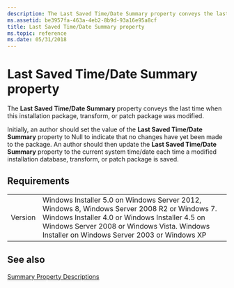 ```yaml
---
description: The Last Saved Time/Date Summary property conveys the last time when this installation package, transform, or patch package was modified.Initially, an author should set the value of the Last Saved Time/Date Summary property to Null to indicate that no changes have yet been made to the package. An author should then update the Last Saved Time/Date Summary property to the current system time/date each time a modified installation database, transform, or patch package is saved.
ms.assetid: be3957fa-463a-4eb2-8b9d-93a16e95a8cf
title: Last Saved Time/Date Summary property
ms.topic: reference
ms.date: 05/31/2018
---
```


# Last Saved Time/Date Summary property

The **Last Saved Time/Date Summary** property conveys the last time when this installation package, transform, or patch package was modified.

Initially, an author should set the value of the **Last Saved Time/Date Summary** property to Null to indicate that no changes have yet been made to the package. An author should then update the **Last Saved Time/Date Summary** property to the current system time/date each time a modified installation database, transform, or patch package is saved.

## Requirements



|                    |                                                                                                                                                                                                                                                         |
|--------------------|---------------------------------------------------------------------------------------------------------------------------------------------------------------------------------------------------------------------------------------------------------|
| Version<br/> | Windows Installer 5.0 on Windows Server 2012, Windows 8, Windows Server 2008 R2 or Windows 7. Windows Installer 4.0 or Windows Installer 4.5 on Windows Server 2008 or Windows Vista. Windows Installer on Windows Server 2003 or Windows XP<br/> |



## See also

<dl> <dt>

[Summary Property Descriptions](summary-property-descriptions.md)
</dt> </dl>

 

 




